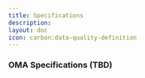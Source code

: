```yaml
---
title: Specifications
description:
layout: doc
icon: carbon:data-quality-definition
---
```

### OMA Specifications (TBD)